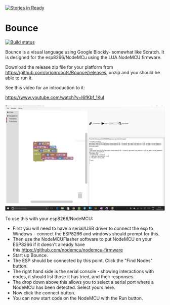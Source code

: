[![Stories in Ready](https://badge.waffle.io/orionrobots/Bounce.png?label=ready&title=Ready)](https://waffle.io/orionrobots/Bounce)
# Bounce

[![Build status](https://ci.appveyor.com/api/projects/status/sba8kmdkd240njh6/branch/master?svg=true)](https://ci.appveyor.com/project/dannystaple/bounce/branch/master)

Bounce is a visual language using Google Blockly- somewhat like Scratch.
It is designed for the esp8266/NodeMCu using the LUA NodeMCU firmware.

Download the release zip file for your platform from <https://github.com/orionrobots/Bounce/releases>, unzip and you should be able to run it.

See this video for an introduction to it:

https://www.youtube.com/watch?v=I6fKbf_1KuI

![Screenshot of Bounce with Demo Code](/BounceScreenCapture.PNG)

To use this with your esp8266/NodeMCU:

* First you will need to have a serial/USB driver to connect the esp to Windows - connect the ESP8266 and windows should prompt for this.
* Then use the NodeMCUFlasher software to put NodeMCU on your ESP8266 if it doesn't already have this.https://github.com/nodemcu/nodemcu-firmware
* Start up Bounce.
* The ESP should be connected by this point. Click the "Find Nodes" button. 
* The right hand side is the serial console - showing interactions with nodes, it should list those it has tried, and their responses.
* The drop down above this allows you to select a serial port where a NodeMCU has been detected. Select yours here.
* Now click the connect button.
* You can now start code on the NodeMCU with the Run button.
